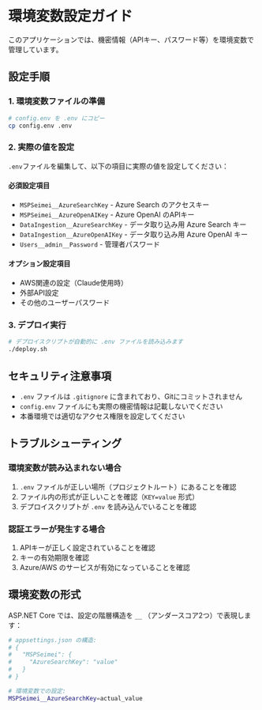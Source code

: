 # 環境変数設定ガイド

このアプリケーションでは、機密情報（APIキー、パスワード等）を環境変数で管理しています。

## 設定手順

### 1. 環境変数ファイルの準備

```bash
# config.env を .env にコピー
cp config.env .env
```

### 2. 実際の値を設定

`.env`ファイルを編集して、以下の項目に実際の値を設定してください：

#### 必須設定項目

- `MSPSeimei__AzureSearchKey` - Azure Search のアクセスキー
- `MSPSeimei__AzureOpenAIKey` - Azure OpenAI のAPIキー
- `DataIngestion__AzureSearchKey` - データ取り込み用 Azure Search キー
- `DataIngestion__AzureOpenAIKey` - データ取り込み用 Azure OpenAI キー
- `Users__admin__Password` - 管理者パスワード

#### オプション設定項目

- AWS関連の設定（Claude使用時）
- 外部API設定
- その他のユーザーパスワード

### 3. デプロイ実行

```bash
# デプロイスクリプトが自動的に .env ファイルを読み込みます
./deploy.sh
```

## セキュリティ注意事項

- `.env` ファイルは `.gitignore` に含まれており、Gitにコミットされません
- `config.env` ファイルにも実際の機密情報は記載しないでください
- 本番環境では適切なアクセス権限を設定してください

## トラブルシューティング

### 環境変数が読み込まれない場合

1. `.env` ファイルが正しい場所（プロジェクトルート）にあることを確認
2. ファイル内の形式が正しいことを確認（`KEY=value` 形式）
3. デプロイスクリプトが `.env` を読み込んでいることを確認

### 認証エラーが発生する場合

1. APIキーが正しく設定されていることを確認
2. キーの有効期限を確認
3. Azure/AWS のサービスが有効になっていることを確認

## 環境変数の形式

ASP.NET Core では、設定の階層構造を `__` （アンダースコア2つ）で表現します：

```bash
# appsettings.json の構造:
# {
#   "MSPSeimei": {
#     "AzureSearchKey": "value"
#   }
# }

# 環境変数での設定:
MSPSeimei__AzureSearchKey=actual_value
```